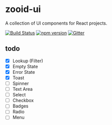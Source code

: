 # zooid-ui
A collection of UI components for React projects.

[![Build Status](https://travis-ci.org/octoblu/zooid-ui.svg?branch=master)](https://travis-ci.org/octoblu/zooid-ui)
[![npm version](https://badge.fury.io/js/zooid-ui.svg)](http://badge.fury.io/js/zooid-ui)
[![Gitter](https://badges.gitter.im/octoblu/help.svg)](https://gitter.im/octoblu/help)

## todo

- [x] Lookup (Filter)
- [x] Empty State
- [x] Error State
- [x] Toast
- [ ] Spinner
- [ ] Text Area
- [ ] Select
- [ ] Checkbox
- [ ] Badges
- [ ] Radio
- [ ] Menu
